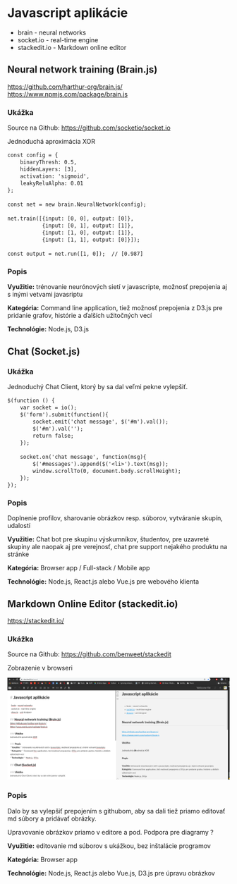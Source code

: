 # Javascript aplikácie  
  
- brain - neural networks   
- socket.io - real-time engine  
- stackedit.io - Markdown online editor
  
## Neural network training (Brain.js)
https://github.com/harthur-org/brain.js/  
https://www.npmjs.com/package/brain.js  
  
### Ukážka
Source na Github:
https://github.com/socketio/socket.io

Jednoduchá aproximácia XOR

    const config = {
        binaryThresh: 0.5,
        hiddenLayers: [3],
        activation: 'sigmoid',
        leakyReluAlpha: 0.01
    };
    
    const net = new brain.NeuralNetwork(config);
    
    net.train([{input: [0, 0], output: [0]},
               {input: [0, 1], output: [1]},
               {input: [1, 0], output: [1]},
               {input: [1, 1], output: [0]}]);
    
    const output = net.run([1, 0]);  // [0.987]

### Popis
**Využitie:** trénovanie neurónových sietí v javascripte, možnosť prepojenia aj s inými vetvami javasriptu

**Kategória:** Command line application, tiež možnosť prepojenia z D3.js pre pridanie grafov, histórie a ďalších užitočných vecí

**Technológie:** Node.js, D3.js  
  
## Chat (Socket.js) 
  
### Ukážka  
Jednoduchý Chat Client, ktorý by sa dal veľmi pekne vylepšiť.

    $(function () {
	    var socket = io();
	    $('form').submit(function(){
		    socket.emit('chat message', $('#m').val());
		    $('#m').val('');
		    return false;
	    });
    
	    socket.on('chat message', function(msg){
		    $('#messages').append($('<li>').text(msg));
		    window.scrollTo(0, document.body.scrollHeight);
	    });
    });
   
### Popis
Doplnenie profilov, sharovanie obrázkov resp. súborov, vytváranie skupín, udalostí

**Využitie:** Chat bot pre skupinu výskumníkov, študentov, pre uzavreté skupiny ale naopak aj pre verejnosť, chat pre support nejakého produktu na stránke

**Kategória:** Browser app / Full-stack / Mobile app

**Technológie:** Node.js, React.js alebo Vue.js pre webového klienta

## Markdown Online Editor (stackedit.io)

https://stackedit.io/

### Ukážka
Source na Github:
https://github.com/benweet/stackedit

Zobrazenie v browseri

![](images/se.png)

### Popis
Dalo by sa vylepšiť prepojením s githubom, aby sa dali tiež priamo editovať md súbory a pridávať obrázky.

Upravovanie obrázkov priamo v editore a pod. Podpora pre diagramy ? 

**Využitie:** editovanie md súborov s ukážkou, bez inštalácie programov

**Kategória:** Browser app

**Technológie:** Node.js, React.js alebo Vue.js, D3.js pre úpravu obrázkov
